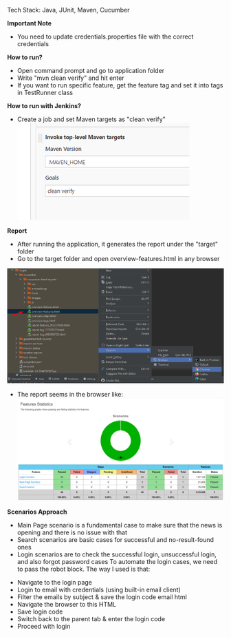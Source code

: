 
Tech Stack: Java, JUnit, Maven, Cucumber

**Important Note**
* You need to update credentials.properties file with the correct credentials

**How to run?**
* Open command prompt and go to application folder
* Write "mvn clean verify" and hit enter
* If you want to run specific feature, get the feature tag and set it into tags in TestRunner class

**How to run with Jenkins?**
* Create a job and set Maven targets as "clean verify"
![img_1.png](jenkins_maven.png)

**Report**
* After running the application, it generates the report under the "target" folder
* Go to the target folder and open overview-features.html in any browser

![img.png](report_path.png)
* The report seems in the browser like:
![img.png](report.png)

**Scenarios Approach**
* Main Page scenario is a fundamental case to make sure that the news is opening and there is no issue with that
* Search scenarios are basic cases for successful and no-result-found   ones
* Login scenarios are to check the successful login, unsuccessful login, and also forgot password cases
  To automate the login cases, we need to pass the robot block. The way I used is that:
- Navigate to the login page 
- Login to email with credentials (using built-in email client)
- Filter the emails by subject & save the login code email html
- Navigate the browser to this HTML
- Save login code
- Switch back to the parent tab & enter the login code
- Proceed with login